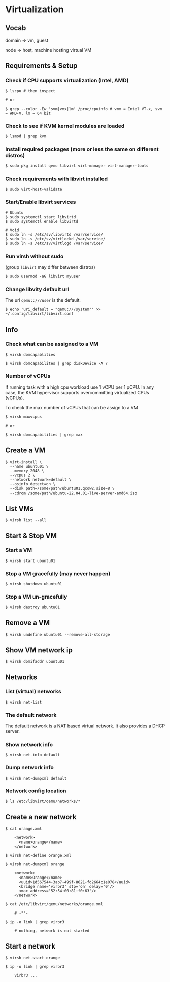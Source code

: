 # Virtualization

## Vocab

domain => vm, guest

node => host, machine hosting virtual VM

## Requirements & Setup

### Check if CPU supports virtualization (Intel, AMD)
```
$ lscpu # then inspect

# or

$ grep --color -Ew 'svm|vmx|lm' /proc/cpuinfo # vmx = Intel VT-x, svm = AMD-V, lm = 64 bit
```
### Check to see if KVM kernel modules are loaded
```
$ lsmod | grep kvm
```

### Install required packages (more or less the same on different distros)
```
$ sudo pkg install qemu libvirt virt-manager virt-manager-tools 
```

### Check requirements with libvirt installed
```
$ sudo virt-host-validate
```

### Start/Enable libvirt services
```
# Ubuntu
$ sudo systemctl start libvirtd
$ sudo systemctl enable libvirtd

# Void
$ sudo ln -s /etc/sv/libvirtd /var/service/
$ sudo ln -s /etc/sv/virtlockd /var/service/
$ sudo ln -s /etc/sv/virtlogd /var/service/
```

### Run virsh without sudo

(group `libvirt` may differ between distros)

```
$ sudo usermod -aG libvirt myuser
```

### Change libvity default url 

The url `qemu::///user` is the default.

```
$ echo 'uri_default = "qemu:///system"' >> ~/.config/libvirt/libvirt.conf
```

## Info

### Check what can be assigned to a VM
```
$ virsh domcapablities

$ virsh domcapabilites | grep diskDevice -A 7
```

### Number of vCPUs

If running task with a high cpu workload use 1 vCPU per 1 pCPU. In any case, the KVM hypervisor supports overcommitting virtualized CPUs (vCPUs). 

To check the max number of vCPUs that can be assign to a VM
```
$ virsh maxvcpus

# or

$ virsh domcapabilities | grep max
```

## Create a VM
```
$ virt-install \
  --name ubuntu01 \
  --memory 2048 \
  --vcpus 2 \
  --network network=default \
  --osinfo detect=on \
  --disk path=/some/path/ubuntu01.qcow2,size=8 \
  --cdrom /some/path/ubuntu-22.04.01-live-server-amd64.iso
```
## List VMs
```
$ virsh list --all
```
## Start & Stop VM

### Start a VM
```
$ virsh start ubuntu01
```

### Stop a VM gracefully (may never happen)
```
$ virsh shutdown ubuntu01
```

### Stop a VM un-gracefully
```
$ virsh destroy ubuntu01
```
## Remove a VM
```
$ virsh undefine ubuntu01 --remove-all-storage
```
## Show VM network ip
```
$ virsh domifaddr ubuntu01
```
## Networks

### List (virtual) networks
```
$ virsh net-list
```
### The default network

The default network is a NAT based virtual network. It also provides a DHCP server.

### Show network info
```
$ virsh net-info default
```
### Dump network info
```
$ virsh net-dumpxml default
```
### Network config location
```
$ ls /etc/libvirt/qemu/networks/*
```
## Create a new network
```
$ cat orange.xml

    <network>
      <name>orange</name>
    </network>

$ virsh net-define orange.xml

$ virsh net-dumpxml orange

    <network>
      <name>Orange</name>
      <uuid>1d567544-3ab7-499f-8621-fd2664c1e078</uuid>  
      <bridge name='virbr3' stp='on' delay='0'/>
      <mac address='52:54:00:81:f0:63'/>
    </network>
    
$ cat /etc/libvirt/qemu/networks/orange.xml
  
    # -""-
  
$ ip -o link | grep virbr3

    # nothing, network is not started
```

## Start a network
```
$ virsh net-start orange

$ ip -o link | grep virbr3

    virbr3 ...
```
